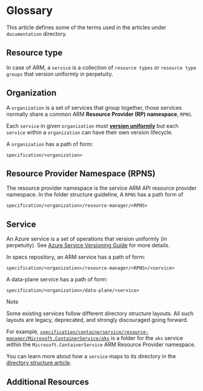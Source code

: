 # Glossary

This article defines some of the terms used in the articles under `documentation` directory.

## Resource type

In case of ARM, a `service` is a collection of `resource types` or `resource type groups` that version uniformly in perpetuity.

## Organization

A `organization` is a set of services that group together, those services normally share a common ARM **Resource Provider (RP) namespace**, `RPNS`.

Each `service` in given `organization` must [**version uniformly**][Azure Service Versioning Guide] but each `service`
within a `organization` can have their own version lifecycle.

A `organization` has a path of form:

`specification/<organization>`


## Resource Provider Namespace (RPNS)

The resource provider namespace is the service ARM API resource provider namespace. In the folder structure guideline, A `RPNS` has a path form of 

`specification/<organization>/resource-manager/<RPNS>`


## Service

An Azure service is a set of operations that version uniformly (in perpetuity). See [Azure Service Versioning Guide] for more details.

In specs repository, an ARM service has a path of form:

`specification/<organization>/resource-manager/<RPNS>/<service>`

A data-plane service has a path of form:

`specification/<organization>/data-plane/<service>`

> [!NOTE]
> Some existing services follow different directory structure layouts.
> All such layouts are legacy, deprecated, and strongly discouraged going forward.

For example, [`specification/containerservice/resource-manager/Microsoft.ContainerService/aks`]
is a folder for the `aks` service within the `Microsoft.ContainerService` ARM Resource Provider namespace.

You can learn more about how a `service` maps to its directory in the [directory structure article].


## Additional Resources

[Azure Service Versioning Guide]: https://github.com/Azure/azure-rest-api-specs/wiki/Azure-Service-Versioning-Guideline
[`aks`]: https://github.com/Azure/azure-rest-api-specs/tree/main/specification/containerservice/resource-manager/Microsoft.ContainerService/aks
[`fleet`]: https://github.com/Azure/azure-rest-api-specs/tree/main/specification/containerservice/resource-manager/Microsoft.ContainerService/fleet
[`specification/containerservice/resource-manager/Microsoft.ContainerService/aks`]: https://github.com/Azure/azure-rest-api-specs/tree/main/specification/containerservice/resource-manager/Microsoft.ContainerService/aks
[`specification/containerservice/resource-manager/Microsoft.ContainerService`]: https://github.com/Azure/azure-rest-api-specs/tree/main/specification/containerservice/resource-manager/Microsoft.ContainerService
[Azure Kubernetes Service]: https://learn.microsoft.com/en-us/azure/aks/
[directory structure article]: ./directory-structure.md
